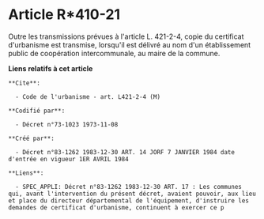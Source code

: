 # Article R*410-21

Outre les transmissions prévues à l'article L. 421-2-4, copie du certificat d'urbanisme est transmise, lorsqu'il est délivré
au nom d'un établissement public de coopération intercommunale, au maire de la commune.

**Liens relatifs à cet article**

	**Cite**:

	  - Code de l'urbanisme - art. L421-2-4 (M)

	**Codifié par**:

	  - Décret n°73-1023 1973-11-08

	**Créé par**:

	  - Décret n°83-1262 1983-12-30 ART. 14 JORF 7 JANVIER 1984 date d'entrée en vigueur 1ER AVRIL 1984

	**Liens**:

	  - SPEC_APPLI: Décret n°83-1262 1983-12-30 ART. 17 : Les communes qui, avant l'intervention du présent décret, avaient pouvoir, aux lieu et place du directeur départemental de l'équipement, d'instruire les demandes de certificat d'urbanisme, continuent à exercer ce p

